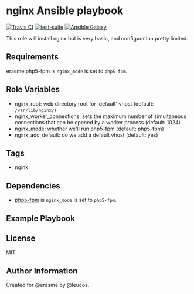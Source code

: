 nginx Ansible playbook
======================

[![Travis
CI](http://img.shields.io/travis/erasme/ansible-nginx.svg?style=flat)](http://travis-ci.org/erasme/ansible-ruby)
[![test-suite](http://img.shields.io/badge/ansible--roles--specs-ansible--nginx-blue.svg?style=flat)](https://github.com/erasme/ansible-roles-specs/tree/master/ansible-nginx/)
[![Ansible
Galaxy](http://img.shields.io/badge/galaxy-erasme.nginx-660198.svg?style=flat)](https://galaxy.ansible.com/list#/roles/2964)

This role will install nginx but is very basic, and configuration pretty
limited.

Requirements
------------

erasme.php5-fpm is `nginx_mode` is set to `php5-fpm`.

Role Variables
--------------

  - nginx_root: web directory root for 'default' vhost (default: `/var/lib/nginx/`)
  - nginx_worker_connections: sets the maximum number of simultaneous connections that can be opened by a worker process (default: 1024)
  - nginx_mode: whether we'll run php5-fpm (default: php5-fpm)
  - nginx_add_default: do we add a default vhost (default: yes)

Tags
----

  - nginx

Dependencies
------------

  - [php5-fpm](https://github.com/erasme/ansible-php5-fpm) is `nginx_mode` is set to `php5-fpm`.

Example Playbook
----------------


License
-------

MIT

Author Information
------------------

Created for @erasme by @leucos.

